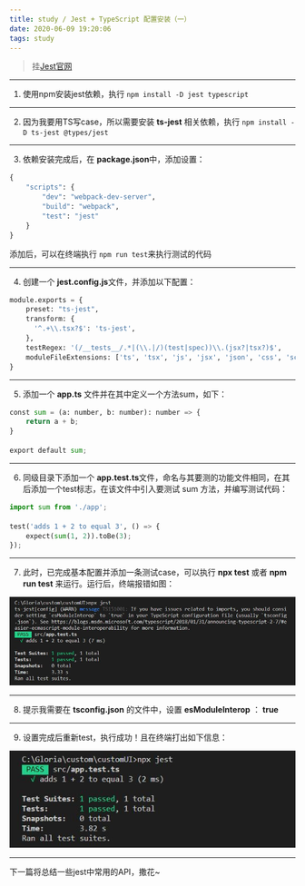 ```yaml
---
title: study / Jest + TypeScript 配置安装（一）
date: 2020-06-09 19:20:06
tags: study
---
```




> 挂[Jest官网](https://jestjs.io/zh-Hans/)

-------------------

1. 使用npm安装jest依赖，执行 `npm install -D jest typescript`

-------------------

2. 因为我要用TS写case，所以需要安装  **ts-jest** 相关依赖，执行 `npm install -D ts-jest @types/jest`

-------------------

3. 依赖安装完成后，在 **package.json**中，添加设置：
``` python
{
    "scripts": {
        "dev": "webpack-dev-server",
        "build": "webpack",
        "test": "jest"
    }
}
```
添加后，可以在终端执行  `npm run test`来执行测试的代码

-------------------

4. 创建一个 **jest.config.js**文件，并添加以下配置：
``` python
module.exports = {
    preset: "ts-jest",
    transform: {
      '^.+\\.tsx?$': 'ts-jest',
    },
    testRegex: '(/__tests__/.*|(\\.|/)(test|spec))\\.(jsx?|tsx?)$',
    moduleFileExtensions: ['ts', 'tsx', 'js', 'jsx', 'json', 'css', 'scss', 'node'],
}
```

-------------------

5. 添加一个 **app.ts** 文件并在其中定义一个方法sum，如下：

``` python
const sum = (a: number, b: number): number => {
    return a + b;
}

export default sum;
```

-------------------

6. 同级目录下添加一个 **app.test.ts**文件，命名与其要测的功能文件相同，在其后添加一个test标志，在该文件中引入要测试 sum 方法，并编写测试代码：

``` python
import sum from './app';

test('adds 1 + 2 to equal 3', () => {
    expect(sum(1, 2)).toBe(3);
});
```

-------------------

7. 此时，已完成基本配置并添加一条测试case，可以执行 **npx  test** 或者 **npm run test** 来运行。运行后，终端报错如图：

![](200609-1/01.jpg)

-------------------

8. 提示我需要在 **tsconfig.json** 的文件中，设置 **esModuleInterop** ： **true**

-------------------

9. 设置完成后重新test，执行成功！且在终端打出如下信息：

![](200609-1/02.jpg)

-------------------

下一篇将总结一些jest中常用的API，撒花~